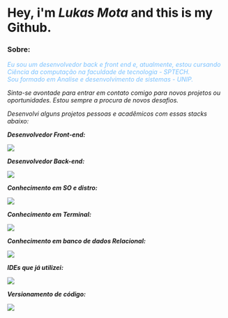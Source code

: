 # Hey, i'm *Lukas Mota* **and this is my Github.**

### Sobre:
<sapn style="color:#79c0ff">*Eu sou um desenvolvedor back e front end e, atualmente, estou cursando*</span>
*Ciência da computação na faculdade de tecnologia - SPTECH.*                                                                                                        
*Sou formado em Analise e desenvolvimento de sistemas - UNIP.*

*Sinta-se avontade para entrar em contato comigo para novos projetos ou oportunidades.*
*Estou sempre a procura de novos desafios.*

*Desenvolvi alguns projetos pessoas e acadêmicos com essas stacks abaixo:*


***Desenvolvedor Front-end:***
<p>
  <a href="https://skillicons.dev">
    <img src="https://skillicons.dev/icons?i=js,ts,html,css,sass,bootstrap" />
  </a>
</p>

***Desenvolvedor Back-end:***
<p>
  <a href="https://skillicons.dev">
    <img src="https://skillicons.dev/icons?i=cs,dotnet,nodejs" />
  </a>
</p>

***Conhecimento em SO e distro:***
<p>
  <a href="https://skillicons.dev">
    <img src="https://skillicons.dev/icons?i=windows,linux,ubuntu" />
  </a>
</p>



***Conhecimento em Terminal:***

<p style="margin: 0; padding: 0;">
  <a href="https://skillicons.dev">
    <img src="https://skillicons.dev/icons?i=powershell,bash,npm" />
  </a>
</p>


***Conhecimento em banco de dados Relacional:***
<p>
  <a href="https://skillicons.dev">
    <img src="https://skillicons.dev/icons?i=mysql,postgres" />
  </a>
</p>

***IDEs que já utilizei:***
<p>
  <a href="https://skillicons.dev">
    <img src="https://skillicons.dev/icons?i=vscode,visualstudio,arduino,idea" />
  </a>
</p>

***Versionamento de código:***
<p>
  <a href="https://skillicons.dev">
    <img src="https://skillicons.dev/icons?i=github,git" />
  </a>
</p>
